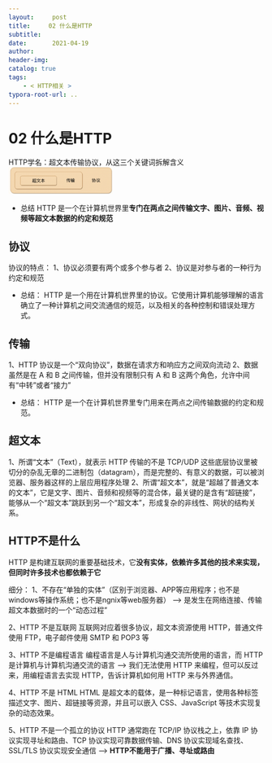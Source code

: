 ```yaml
---
layout:     post
title:     02 什么是HTTP
subtitle:  
date:       2021-04-19
author:     
header-img: 
catalog: true
tags:
    - < HTTP相关 >
typora-root-url: ..
---
```



# 02 什么是HTTP

HTTP学名：超文本传输协议，从这三个关键词拆解含义
<img src="/../img/assets_2019/image-20210419152648955.png" alt="image-20210419152648955" style="zoom:20%;" />

-   总结
HTTP 是一个在计算机世界里**专门在两点之间传输文字、图片、音频、视频等超文本数据的约定和规范**

## 协议
 协议的特点：
1、协议必须要有两个或多个参与者
2、协议是对参与者的一种行为约定和规范

-   总结：
HTTP 是一个用在计算机世界里的协议。它使用计算机能够理解的语言确立了一种计算机之间交流通信的规范，以及相关的各种控制和错误处理方式。

## 传输
1、HTTP 协议是一个“双向协议”，数据在请求方和响应方之间双向流动
2、数据虽然是在 A 和 B 之间传输，但并没有限制只有 A 和 B 这两个角色，允许中间有“中转”或者“接力”

-   总结：
HTTP 是一个在计算机世界里专门用来在两点之间传输数据的约定和规范。

## 超文本
1、所谓“文本”（Text），就表示 HTTP 传输的不是 TCP/UDP 这些底层协议里被切分的杂乱无章的二进制包（datagram），而是完整的、有意义的数据，可以被浏览器、服务器这样的上层应用程序处理
2、所谓“超文本”，就是“超越了普通文本的文本”，它是文字、图片、音频和视频等的混合体，最关键的是含有“超链接”，能够从一个“超文本”跳跃到另一个“超文本”，形成复杂的非线性、网状的结构关系。


## HTTP不是什么
HTTP 是构建互联网的重要基础技术，它**没有实体，依赖许多其他的技术来实现，但同时许多技术也都依赖于它**

细分：
1、不存在“单独的实体”（区别于浏览器、APP等应用程序；也不是windows等操作系统；也不是ngnix等web服务器） --> 是发生在网络连接、传输超文本数据时的一个“动态过程”

2、HTTP 不是互联网
互联网对应着很多协议，超文本资源使用 HTTP，普通文件使用 FTP，电子邮件使用 SMTP 和 POP3 等

3、HTTP 不是编程语言
编程语言是人与计算机沟通交流所使用的语言，而 HTTP 是计算机与计算机沟通交流的语言 --> 我们无法使用 HTTP 来编程，但可以反过来，用编程语言去实现 HTTP，告诉计算机如何用 HTTP 来与外界通信。

4、HTTP 不是 HTML
HTML 是超文本的载体，是一种标记语言，使用各种标签描述文字、图片、超链接等资源，并且可以嵌入 CSS、JavaScript 等技术实现复杂的动态效果。

5、HTTP 不是一个孤立的协议
HTTP 通常跑在 TCP/IP 协议栈之上，依靠 IP 协议实现寻址和路由、TCP 协议实现可靠数据传输、DNS 协议实现域名查找、SSL/TLS 协议实现安全通信 --> **HTTP不能用于广播、寻址或路由**



